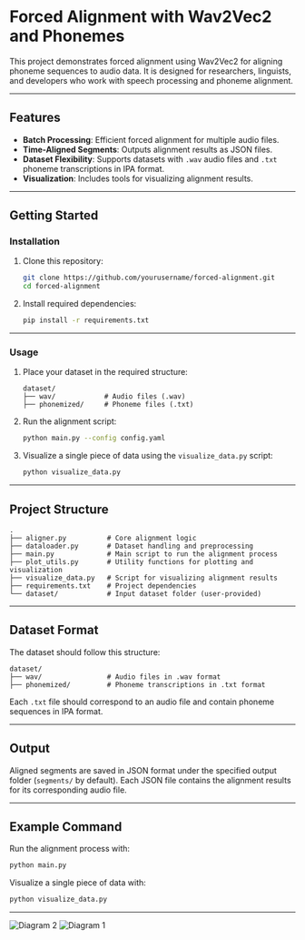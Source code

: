 # Forced Alignment with Wav2Vec2 and Phonemes

This project demonstrates forced alignment using Wav2Vec2 for aligning phoneme sequences to audio data. It is designed for researchers, linguists, and developers who work with speech processing and phoneme alignment.

---

## Features

- **Batch Processing**: Efficient forced alignment for multiple audio files.
- **Time-Aligned Segments**: Outputs alignment results as JSON files.
- **Dataset Flexibility**: Supports datasets with `.wav` audio files and `.txt` phoneme transcriptions in IPA format.
- **Visualization**: Includes tools for visualizing alignment results.

---

## Getting Started

### Installation

1. Clone this repository:
   ```bash
   git clone https://github.com/yourusername/forced-alignment.git
   cd forced-alignment
   ```

2. Install required dependencies:
   ```bash
   pip install -r requirements.txt
   ```

---

### Usage

1. Place your dataset in the required structure:
   ```plaintext
   dataset/
   ├── wav/            # Audio files (.wav)
   ├── phonemized/     # Phoneme files (.txt)
   ```

2. Run the alignment script:
   ```bash
   python main.py --config config.yaml
   ```

3. Visualize a single piece of data using the `visualize_data.py` script:
   ```bash
   python visualize_data.py
   ```

---

## Project Structure

```plaintext
.
├── aligner.py          # Core alignment logic
├── dataloader.py       # Dataset handling and preprocessing
├── main.py             # Main script to run the alignment process
├── plot_utils.py       # Utility functions for plotting and visualization
├── visualize_data.py   # Script for visualizing alignment results
├── requirements.txt    # Project dependencies
└── dataset/            # Input dataset folder (user-provided)
```

---

## Dataset Format

The dataset should follow this structure:

```plaintext
dataset/
├── wav/                # Audio files in .wav format
├── phonemized/         # Phoneme transcriptions in .txt format
```

Each `.txt` file should correspond to an audio file and contain phoneme sequences in IPA format.

---

## Output

Aligned segments are saved in JSON format under the specified output folder (`segments/` by default). Each JSON file contains the alignment results for its corresponding audio file.

---

## Example Command

Run the alignment process with:

```bash
python main.py
```

Visualize a single piece of data with:

```bash
python visualize_data.py
```

---


![Diagram 2](https://github.com/user-attachments/assets/1394b542-a641-40db-a70f-806046cb8bf2)
![Diagram 1](https://github.com/user-attachments/assets/08b7af28-9543-4905-b3ab-181091c879d1)

